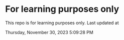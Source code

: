 # For learning purposes only
This repo is for learning purposes only.
Last updated at

Thursday, November 30, 2023 5:09:28 PM

